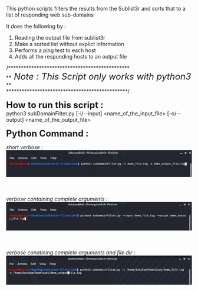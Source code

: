 This python scripts filters the results from the Sublist3r and sorts that to a list of responding web sub-domains 

It does the following by :
1. Reading the output file from sublist3r 
2. Make a sorted list without explict information
3. Performs a ping test to each host
4. Adds all the responding hosts to an output file


/***********************************************<br>
**<i><font size = "+2"> Note : This Script only works with python3  </font></i> **<br>
***********************************************/

<font size = "+2"><b>How to run this script : </font></b><br>
python3 subDomainFilter.py [-i/--input] <name_of_the_input_file> [-o/--output] <name_of_the_output_file>


<font size = "+2"><b>Python Command :</font></b>
<br>

<i>short verbose :<i>
![short verbose](images/command-short.jpg)

<br><br>
<i>verbose containing complete arguments :<i>
![verbose containing complete arguments](images/command-longer.jpg)


<br><br>
<i>verbose conatining complete arguments and file dir :<i>
![verbose conatining complete arguments and file dir](images/command-longest.jpg)
